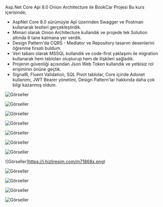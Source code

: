  Asp.Net Core Api 8.0 Onion Architecture ile BookCar Projesi
 Bu kurs içerisinde;
- AspNet Core 8.0 sürümüyle Api üzerinden Swagger ve Postman kullanarak testleri gerçekleştirdik.
- Mimari olarak Onion Architecture kullandık ve projede tek Solution altında 6 tane katmana yer verdik.
- Design Pattern'da CQRS - Mediator ve Repository tasarım desenlerini öğrenme fırsatı buldum.
- Veri tabanı olarak MSSQL kullandık ve code-first yaklaşımı ile migration kullanarak hem tabloları oluşturup hem de ilişkileri sağladık.
- Projenin güvenliği açısından Json Web Token kullandık ve yetkisiz rol erişiminin önüne geçtik.
- SignalR, Fluent Validation, SQL Pivot tablolar, Core içinde Adonet kullanımı, JWT Bearer yönetimi, Design Pattern'lar hakkında daha çok bilgi kazanmış oldum.

![Görseller](https://i.hizliresim.com/91ra804.png)

![Görseller](https://i.hizliresim.com/5xyojwu.png)

![Görseller](https://i.hizliresim.com/oehzfuv.png)

![Görseller](https://i.hizliresim.com/rvrlpgr.png)

![Görseller](https://i.hizliresim.com/mnphr4y.png)

![Görseller](https://i.hizliresim.com/j5nd262.png)

![Görseller](https://i.hizliresim.com/uhtok0r.png)

![Görseller]https://i.hizliresim.com/m71868x.png)

![Görseller](https://i.hizliresim.com/d1h84t0.png)

![Görseller](https://i.hizliresim.com/2jll93f.png)

![Görseller](]https://i.hizliresim.com/rh1y76h.png)

![Görseller](https://i.hizliresim.com/i3h7or0.png)
